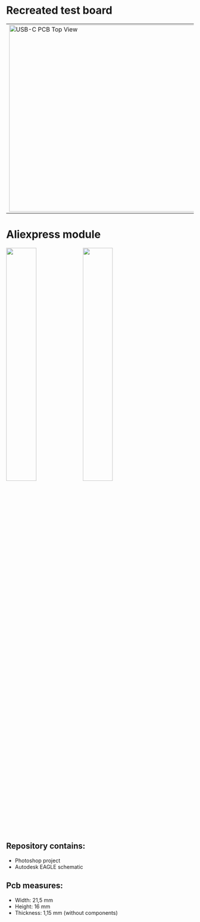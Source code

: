 # Recreated test board

<table>
  <tr>
    <td><img src="https://github-production-user-asset-6210df.s3.amazonaws.com/38842553/282050154-5bf25069-c608-403f-89e8-9a42b5cb3895.png" alt="USB-C PCB Top View" style="width: 500px;" /></td>
    <td><img src="https://github-production-user-asset-6210df.s3.amazonaws.com/38842553/282050135-e9896be7-b480-4d6e-b6d7-aed8651f44b9.png" alt="USB-C PCB Bottom View" style="width: 500px;" /></td>
  </tr>
</table>

# Aliexpress module  
<p float="left">
  <img src="https://user-images.githubusercontent.com/38842553/236648201-2cfdf859-eab5-4daf-8a1f-35248696b511.png"  width="40%" height="40%">
  <img src="https://user-images.githubusercontent.com/38842553/236648608-28802655-6e2c-4c52-ac9b-65d7b40ceabe.png"  width="40%" height="40%">
</p>

## Repository contains:

- Photoshop project
- Autodesk EAGLE schematic

## Pcb measures:

- Width: 21,5 mm
- Height: 16 mm
- Thickness: 1,15 mm (without components)

